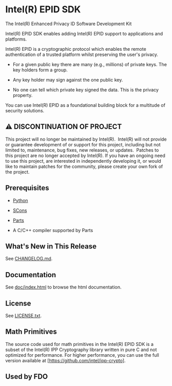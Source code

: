 # Intel(R) EPID SDK

The Intel(R) Enhanced Privacy ID Software Development Kit

Intel(R) EPID SDK enables adding Intel(R) EPID support to applications
and platforms.

Intel(R) EPID is a cryptographic protocol which enables the remote
authentication of a trusted platform whilst preserving the user's
privacy.

* For a given public key there are many (e.g., millions) of private
  keys. The key holders form a group.

* Any key holder may sign against the one public key.

* No one can tell which private key signed the data. This is the
  privacy property.

You can use Intel(R) EPID as a foundational building block for a
multitude of security solutions.

 ## :warning: DISCONTINUATION OF PROJECT

This project will no longer be maintained by Intel(R).  Intel(R) will not provide or guarantee development of or support for this project, including but not limited to, maintenance, bug fixes, new releases, or updates.  Patches to this project are no longer accepted by Intel(R). If you have an ongoing need to use this project, are interested in independently developing it, or would like to maintain patches for the community, please create your own fork of the project.

## Prerequisites

* [Python](http://www.python.org)

* [SCons](http://www.scons.org/)

* [Parts](https://bitbucket.org/sconsparts/parts)

* A C/C++ compiler supported by Parts


## What's New in This Release

See [CHANGELOG.md](CHANGELOG.md).


## Documentation

See [doc/index.html](doc/index.html) to browse the html
documentation.


## License

See [LICENSE.txt](LICENSE.txt).


## Math Primitives

The source code used for math primitives in the Intel(R) EPID SDK is a subset of
the Intel(R) IPP Cryptography library written in pure C and not optimized for
performance. For higher performance, you can use the full version available at
[https://github.com/intel/ipp-crypto].

## Used by FDO
